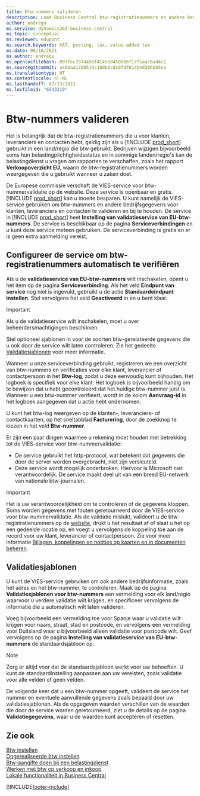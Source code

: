 ```yaml
---
title: Btw-nummers valideren
description: Laat Business Central btw-registratienummers en andere bedrijfsinformatie voor uw contacten, klanten en leveranciers valideren, op basis van de EU VIES btw-nummervalidatieservice.
author: andregu
ms.service: dynamics365-business-central
ms.topic: conceptual
ms.reviewer: edupont
ms.search.keywords: VAT, posting, tax, value-added tax
ms.date: 06/16/2021
ms.author: andregu
ms.openlocfilehash: 093fec7b7d456f4145e8450d06f17f1aa78ad4c1
ms.sourcegitcommit: a486aa1760519c380b8cdc8fdf614bed306b65ea
ms.translationtype: HT
ms.contentlocale: nl-NL
ms.lasthandoff: 07/13/2021
ms.locfileid: "6543219"
---
```

# <a name="validate-vat-registration-numbers"></a>Btw-nummers valideren

Het is belangrijk dat de btw-registratienummers die u voor klanten, leveranciers en contacten hebt, geldig zijn als u [!INCLUDE [prod_short](includes/prod_short.md)] gebruikt in een land/regio die btw gebruikt. Bedrijven wijzigen bijvoorbeeld soms hun belastingplichtigheidsstatus en in sommige landen/regio's kan de belastingdienst u vragen om rapporten te verschaffen, zoals het rapport **Verkoopoverzicht EU**, waarin de btw-registratienummers worden weergegeven die u gebruikt wanneer u zaken doet.

De Europese commissie verschaft de VIES-service voor btw-nummervalidatie op de website. Deze service is openbaar en gratis. [!INCLUDE [prod_short](includes/prod_short.md)] kan u moeite besparen. U kunt namelijk de VIES-service gebruiken om btw-nummers en andere bedrijfsgegevens voor klanten, leveranciers en contacten te valideren en bij te houden. De service in [!INCLUDE [prod_short](includes/prod_short.md)] heet **Instelling van validatieservice van EU-btw-nummers**. De service is beschikbaar op de pagina **Serviceverbindingen** en u kunt deze service meteen gebruiken. De serviceverbinding is gratis en er is geen extra aanmelding vereist.

## <a name="configure-the-service-to-verify-vat-registration-numbers-automatically"></a>Configureer de service om btw-registratienummers automatisch te verifiëren

Als u de **validatieservice van EU-btw-nummers** wilt inschakelen, opent u het item op de pagina **Serviceverbinding**. Als het veld **Eindpunt van service** nog niet is ingevuld, gebruikt u de actie **Standaardeindpunt instellen**. Stel vervolgens het veld **Geactiveerd** in en u bent klaar.  

> [!IMPORTANT]
> Als u de validatieservice wilt inschakelen, moet u over beheerdersmachtigingen beschikken.

Stel optioneel sjablonen in voor de soorten btw-gerelateerde gegevens die u ook door de service wilt laten controleren. Zie het gedeelte [Validatiesjablonen](#validation-templates) voor meer informatie.

Wanneer u onze serviceverbinding gebruikt, registreren we een overzicht van btw-nummers en verificaties voor elke klant, leverancier of contactpersoon in het **Btw-log**, zodat u deze eenvoudig kunt bijhouden. Het logboek is specifiek voor elke klant. Het logboek is bijvoorbeeld handig om te bewijzen dat u hebt gecontroleerd dat het huidige btw-nummer juist is. Wanneer u een btw-nummer verifieert, wordt in de kolom **Aanvraag-id** in het logboek aangegeven dat u actie hebt ondernomen.

U kunt het btw-log weergeven op de klanten-, leveranciers- of contactkaarten, op het sneltabblad **Facturering**, door de zoekknop te kiezen in het veld **Btw-nummer**.  

Er zijn een paar dingen waarmee u rekening moet houden met betrekking tot de VIES-service voor btw-nummervalidatie:

* De service gebruikt het http-protocol, wat betekent dat gegevens die door de server worden overgebracht, niet zijn versleuteld.  
* Deze service wordt mogelijk onderbroken. Hiervoor is Microsoft niet verantwoordelijk. De service maakt deel uit van een breed EU-netwerk van nationale btw-journalen.

> [!IMPORTANT]
> Het is uw verantwoordelijkheid om te controleren of de gegevens kloppen. Soms worden gegevens met fouten geretourneerd door de VIES-service voor btw-nummervalidatie. Als de validatie mislukt, valideert u de btw-registratienummers op de [website](https://ec.europa.eu/taxation_customs/vies/), drukt u het resultaat af of slaat u het op een gedeelde locatie op, en voegt u vervolgens de koppeling toe aan de record voor uw klant, leverancier of contactpersoon. Zie voor meer informatie [Bijlagen, koppelingen en notities op kaarten en in documenten beheren](ui-how-add-link-to-record.md).

## <a name="validation-templates"></a>Validatiesjablonen

U kunt de VIES-service gebruiken om ook andere bedrijfsinformatie, zoals het adres en het btw-nummer, te controleren. Maak op de pagina **Validatiesjablonen voor btw-nummers** een vermelding voor elk land/regio waarvoor u verdere validatie wilt krijgen, en specificeer vervolgens de informatie die u automatisch wilt laten valideren.  

Voeg bijvoorbeeld een vermelding toe voor Spanje waar u validatie wilt krijgen voor naam, straat, stad en postcode, en vervolgens een vermelding voor Duitsland waar u bijvoorbeeld alleen validatie voor postcode wilt. Geef vervolgens op de pagina **Instelling van validatieservice van EU-btw-nummers** de standaardsjabloon op.  

> [!NOTE]
> Zorg er altijd voor dat de standaardsjabloon werkt voor uw behoeften. U kunt de standaardinstelling aanpassen aan uw vereisten, zoals validatie voor alle velden of geen velden.

De volgende keer dat u een btw-nummer opgeeft, valideert de service het nummer en eventuele aanvullende gegevens zoals bepaald door uw validatiesjablonen. Als de opgegeven waarden verschillen van de waarden die door de service worden geretourneerd, ziet u de details op de pagina **Validatiegegevens**, waar u de waarden kunt accepteren of resetten.  

## <a name="see-also"></a>Zie ook

[Btw instellen](finance-setup-vat.md)  
[Ongerealiseerde btw instellen](finance-setup-unrealized-vat.md)  
[Btw-aangifte doen bij een belastingdienst](finance-how-report-vat.md)  
[Werken met btw op verkoop en inkoop](finance-work-with-vat.md)  
[Lokale functionaliteit in Business Central](about-localization.md)  


[!INCLUDE[footer-include](includes/footer-banner.md)]
